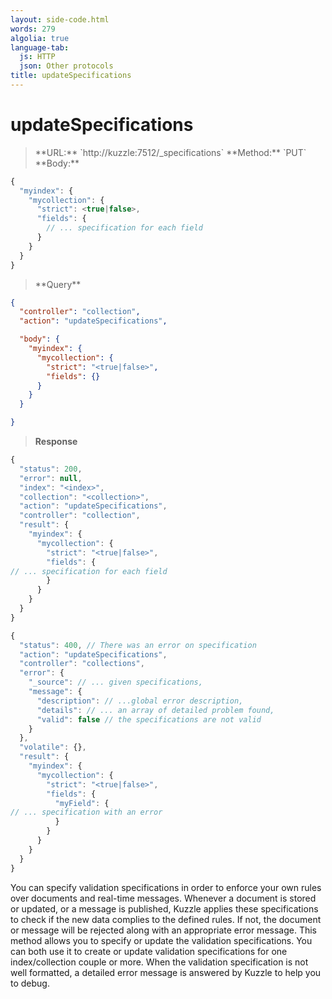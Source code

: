 ```yaml
---
layout: side-code.html
words: 279
algolia: true
language-tab:
  js: HTTP
  json: Other protocols
title: updateSpecifications
---
```


# updateSpecifications

<blockquote class="js">
<p>
**URL:** `http://kuzzle:7512/_specifications`  
**Method:** `PUT`  
**Body:**
</p>
</blockquote>


```js
{
  "myindex": {
    "mycollection": {
      "strict": <true|false>,
      "fields": {
        // ... specification for each field
      }
    }
  }
}
```

<blockquote class="json">
<p>
**Query**
</p>
</blockquote>


```json
{
  "controller": "collection",
  "action": "updateSpecifications",

  "body": {
    "myindex": {
      "mycollection": {
        "strict": "<true|false>",
        "fields": {}
      }
    }
  }

}
```

>**Response**

```javascript
{
  "status": 200,
  "error": null,
  "index": "<index>",
  "collection": "<collection>",
  "action": "updateSpecifications",
  "controller": "collection",
  "result": {
    "myindex": {
      "mycollection": {
        "strict": "<true|false>",
        "fields": {
// ... specification for each field
        }
      }
    }
  }
}

{
  "status": 400, // There was an error on specification
  "action": "updateSpecifications",
  "controller": "collections",
  "error": {
    "_source": // ... given specifications,
    "message": {
      "description": // ...global error description,
      "details": // ... an array of detailed problem found,
      "valid": false // the specifications are not valid
    }
  },
  "volatile": {},
  "result": {
    "myindex": {
      "mycollection": {
        "strict": "<true|false>",
        "fields": {
          "myField": {
// ... specification with an error
          }
        }
      }
    }
  }
}
```

You can specify validation specifications in order to enforce your own rules over documents and real-time messages.
Whenever a document is stored or updated, or a message is published, Kuzzle applies these specifications to check if the new data complies to the defined rules. If not, the document or message will be rejected along with an appropriate error message.
This method allows you to specify or update the validation specifications. You can both use it to create or update validation specifications for one index/collection couple or more.
When the validation specification is not well formatted, a detailed error message is answered by Kuzzle to help you to debug.

